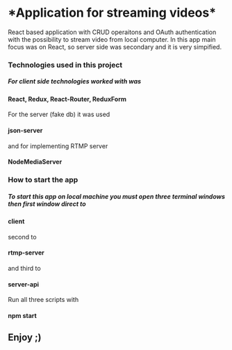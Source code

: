<h1>*Application for streaming videos*</h1> 

React based application with CRUD operaitons and OAuth authentication with the possibility to stream video from local computer. In this app main focus was on React, so server side was secondary and it is very simpified.

<h3>Technologies used in this project</h3>
<h5>For client side technologies worked with was <h4>React, Redux, React-Router, ReduxForm</h4> For the server (fake db) it was used <h4>json-server</h4> and for implementing RTMP server <h4>NodeMediaServer</h4></h5>

<h3>How to start the app</h3>
<h5>To start this app on local machine you must open three terminal windows then first window direct to <h4>client</h4> second to <h4>rtmp-server</h4> and third to <h4>server-api</h4> Run all three scripts with <h4>npm start</h4>
  
  <h2>Enjoy ;)<h2>
